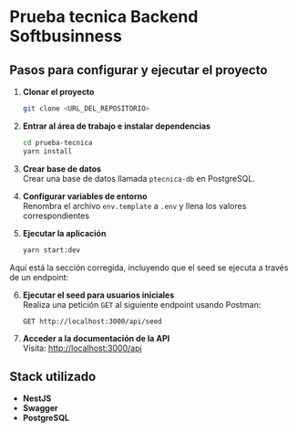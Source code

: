 
# Prueba tecnica Backend Softbusinness



## Pasos para configurar y ejecutar el proyecto

1. **Clonar el proyecto**  
   ```bash
   git clone <URL_DEL_REPOSITORIO>
   ```

2. **Entrar al área de trabajo e instalar dependencias**  
   ```bash
   cd prueba-tecnica
   yarn install
   ```

3. **Crear base de datos**  
   Crear una base de datos llamada `ptecnica-db` en PostgreSQL.

4. **Configurar variables de entorno**  
   Renombra el archivo `env.template` a `.env` y llena los valores correspondientes

5. **Ejecutar la aplicación**  
   ```bash
   yarn start:dev
   ```

Aquí está la sección corregida, incluyendo que el seed se ejecuta a través de un endpoint:

6. **Ejecutar el seed para usuarios iniciales**  
   Realiza una petición `GET` al siguiente endpoint usando Postman:  
   ```
   GET http://localhost:3000/api/seed
   ```

7. **Acceder a la documentación de la API**  
   Visita: [http://localhost:3000/api](http://localhost:3000/api)

## Stack utilizado

- **NestJS**
- **Swagger**
- **PostgreSQL**
